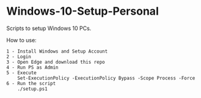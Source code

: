 # Windows-10-Setup-Personal
Scripts to setup Windows 10 PCs.


How to use:

    1 - Install Windows and Setup Account
    2 - Login
    3 - Open Edge and download this repo
    4 - Run PS as Admin
    5 - Execute 
        Set-ExecutionPolicy -ExecutionPolicy Bypass -Scope Process -Force
    6 - Run the script
        ./setup.ps1